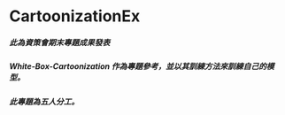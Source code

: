 # CartoonizationEx
##### 此為資策會期末專題成果發表
##### White-Box-Cartoonization 作為專題參考，並以其訓練方法來訓練自己的模型。
##### 此專題為五人分工。
